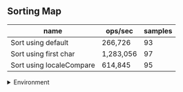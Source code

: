 ## Sorting Map

|name|ops/sec|samples|
|-|-|-|
|Sort using default|266,726|93|
|Sort using first char|1,283,056|97|
|Sort using localeCompare|614,845|95|


<details>
<summary>Environment</summary>

* __Machine:__ linux x64 | 4 vCPUs | 7.6GB Mem
* __Run:__ Tue Nov 07 2023 23:00:37 GMT+0000 (Coordinated Universal Time)
</details>

<!--
{"environment":{"platform":"linux","arch":"x64","cpus":4,"totalMemory":7.6085662841796875},"benchmarks":[{"name":"Sort using default","opsSec":266726.4497298031,"samples":4},{"name":"Sort using first char","opsSec":1283055.5187524788,"samples":7},{"name":"Sort using localeCompare","opsSec":614844.5057432083,"samples":7}]}-->
